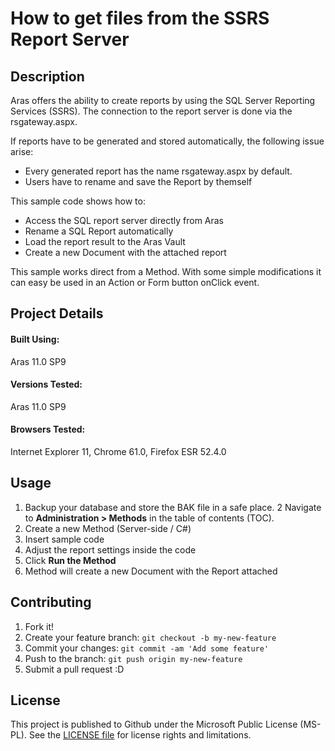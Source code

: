 # How to get files from the SSRS Report Server

## Description

Aras offers the ability to create reports by using the SQL Server Reporting Services (SSRS).
The connection to the report server is done via the rsgateway.aspx.

If reports have to be generated and stored automatically, the following issue arise:
* Every generated report has the name rsgateway.aspx by default. 
* Users have to rename and save the Report by themself

This sample code shows how to:
* Access the SQL report server directly from Aras
* Rename a SQL Report automatically
* Load the report result to the Aras Vault
* Create a new Document with the attached report

This sample works direct from a Method.
With some simple modifications it can easy be used in an Action or Form button onClick event.

## Project Details

#### Built Using:
Aras 11.0 SP9

#### Versions Tested:
Aras 11.0 SP9

#### Browsers Tested:
Internet Explorer 11, Chrome 61.0, Firefox ESR 52.4.0

## Usage

1. Backup your database and store the BAK file in a safe place.
2  Navigate to **Administration > Methods** in the table of contents (TOC).
3. Create a new Method (Server-side / C#)
4. Insert sample code 
5. Adjust the report settings inside the code
6. Click **Run the Method**
7. Method will create a new Document with the Report attached

## Contributing

1. Fork it!
2. Create your feature branch: `git checkout -b my-new-feature`
3. Commit your changes: `git commit -am 'Add some feature'`
4. Push to the branch: `git push origin my-new-feature`
5. Submit a pull request :D


## License

This project is published to Github under the Microsoft Public License (MS-PL). See the [LICENSE file](./LICENSE.md) for license rights and limitations.
